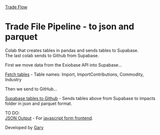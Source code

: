 [Trade Flow](/profile/trade/)
# Trade File Pipeline - to json and parquet

Colab that creates tables in pandas and sends tables to Supabase.  
The last colab sends to Github from Supabase.

First we move data from the Exiobase API into Supabase...

[Fetch tables](https://colab.research.google.com/drive/1Zg9gq4WnEknW6hHGA3aP2BBlneGCqRx5?usp=sharing) - Table names: Import, ImportContributions, Commodity, Industry
<!--
[ImportContributions table](https://colab.research.google.com/drive/1Ms-gDn4U7XdmCRs7zBpmmpSMuoaB-zgU)

[Commodity table](https://colab.research.google.com/drive/1Fxyfh23CXipo7O8f01XayG6BF6Kr7-In)

[Industry table](https://colab.research.google.com/drive/1ZoG9VTm9CR3X2xh_4xfv2QTUMfdE-uN0)
-->

Then we send to GitHub...

[Supabase tables to Github](https://colab.research.google.com/drive/18xCRO35WvLAZR1eDvMpgSw4asMDMQqF3#scrollTo=adFIMfPWNH2D) - Sends tables above from Supabase to impacts folder in json and parquet format.

TO DO:  
[JSON Output](https://github.com/ModelEarth/profile/tree/main/impacts/json) - For [javascript form frontend](../).


Developed by [Gary](https://dreamstudio.com/earth/)